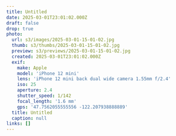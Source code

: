 ```yaml
---
title: Untitled
date: 2025-03-01T23:01:02.000Z
draft: false
drop: true
photo:
  url: s3/images/2025-03-01-15-01-02.jpg
  thumb: s3/thumbs/2025-03-01-15-01-02.jpg
  preview: s3/previews/2025-03-01-15-01-02.jpg
  created: 2025-03-01T23:01:02.000Z
  exif:
    make: Apple
    model: 'iPhone 12 mini'
    lens: 'iPhone 12 mini back dual wide camera 1.55mm f/2.4'
    iso: 25
    aperture: 2.4
    shutter_speed: 1/142
    focal_length: '1.6 mm'
    gps: '47.7562055555556 -122.207938888889'
  title: Untitled
  caption: null
links: []
---
```


